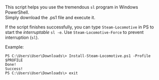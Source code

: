This script helps you use the tremendous `sl` program in Windows PowerShell.  
Simply download the .ps1 file and execute it.

If the script finishes successfully, you can type `Steam-Locomotive` in PS to start the *interruptable* `sl -e`. Use `Steam-Locomotive-Force` to prevent interruption (`sl`).

Example:

    PS C:\Users\User\Downloads\> Install-Steam-Locomotive.ps1 -Profile $PROFILE
    Done!
    Success!
    PS C:\Users\User\Downloads\> exit
